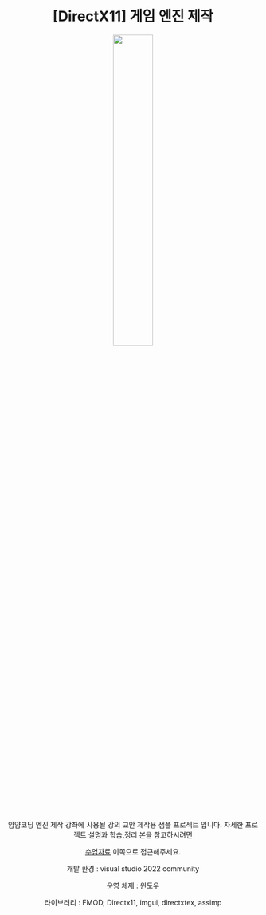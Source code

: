 <div align="center">

# [DirectX11] 게임 엔진 제작

<img src="https://github.com/eazuooz/YamYam_Engine/assets/46310910/e312db09-9416-483e-9673-df972081e0bf" width="40%"/>

얌얌코딩 엔진 제작 강좌에 사용될 강의 교안 제작용 샘플 프로젝트 입니다.
자세한 프로젝트 설명과 학습,정리 본을 참고하시려면

[수업자료](https://github.com/eazuooz/YamYam_Engine/blob/master/README.md)
이쪽으로 접근해주세요.

개발 환경 : visual studio 2022 community

운영 체제 : 윈도우

라이브러리 : FMOD, Directx11, imgui, directxtex, assimp

